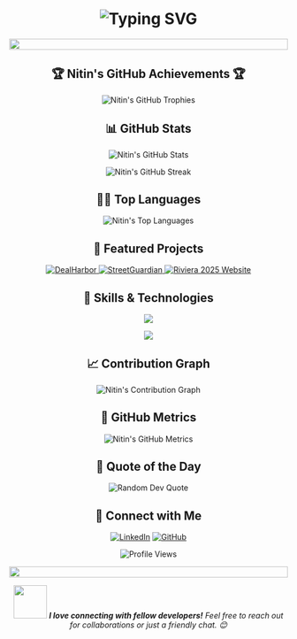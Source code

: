 <h1 align="center">
  <img src="https://readme-typing-svg.herokuapp.com?font=Fira+Code&size=30&duration=3000&pause=1000&color=22C55E&center=true&vCenter=true&width=435&lines=Welcome+to+My+Profile!;I'm+Nitin+Pandey;Full-Stack+Developer+🚀" alt="Typing SVG" />
</h1>

<p align="center">
  <img src="https://i.imgur.com/dBaSKWF.gif" height="20" width="100%">
</p>

<h2 align="center">🏆 Nitin's GitHub Achievements 🏆</h2>

<p align="center">
  <img src="https://github-profile-trophy.vercel.app/?username=NitinTheGreat&theme=darkhub&no-frame=true&row=1&column=7" alt="Nitin's GitHub Trophies" />
</p>

<h2 align="center">📊 GitHub Stats</h2>

<p align="center">
  <img src="https://github-readme-stats.vercel.app/api?username=NitinTheGreat&show_icons=true&theme=radical" alt="Nitin's GitHub Stats" />
</p>

<p align="center">
  <img src="https://github-readme-streak-stats.herokuapp.com/?user=NitinTheGreat&theme=radical" alt="Nitin's GitHub Streak" />
</p>

<h2 align="center">👨‍💻 Top Languages</h2>

<p align="center">
  <img src="https://github-readme-stats.vercel.app/api/top-langs/?username=NitinTheGreat&layout=compact&theme=radical" alt="Nitin's Top Languages" />
</p>

<h2 align="center">🌟 Featured Projects</h2>

<p align="center">
  <a href="https://github.com/NitinTheGreat/DealHarbor">
    <img src="https://github-readme-stats.vercel.app/api/pin/?username=NitinTheGreat&repo=DealHarbor&theme=radical" alt="DealHarbor" />
  </a>
  <a href="https://github.com/NitinTheGreat/StreetGuardian">
    <img src="https://github-readme-stats.vercel.app/api/pin/?username=NitinTheGreat&repo=StreetGuardian&theme=radical" alt="StreetGuardian" />
  </a>
  <a href="https://github.com/NitinTheGreat/Riviera-2025-Website">
    <img src="https://github-readme-stats.vercel.app/api/pin/?username=NitinTheGreat&repo=Riviera-2025-Website&theme=radical" alt="Riviera 2025 Website" />
  </a>
</p>

<h2 align="center">🚀 Skills & Technologies</h2>

<p align="center">
  <img src="https://skillicons.dev/icons?i=nextjs,ts,java,python,spring,html,css,react,js,tailwind,mysql,mongodb,nodejs,cpp&theme=dark" />
</p>

<p align="center">
  <img src="https://skillicons.dev/icons?i=git,github,vscode,docker,kubernetes,aws,gcp,firebase,graphql,redux,sass,webpack,babel,jest&theme=dark" />
</p>

<h2 align="center">📈 Contribution Graph</h2>

<p align="center">
  <img src="https://github-readme-activity-graph.vercel.app/graph?username=NitinTheGreat&theme=react-dark" alt="Nitin's Contribution Graph" />
</p>

<h2 align="center">🏅 GitHub Metrics</h2>

<p align="center">
  <img src="https://metrics.lecoq.io/NitinTheGreat?template=classic&base.header=0&base.activity=0&base.community=0&base.repositories=0&base.metadata=0&achievements=1&notable=1&lines=1&isocalendar=1&isocalendar.duration=half-year&achievements.threshold=C&achievements.secrets=true&achievements.display=detailed&achievements.limit=0&notable.from=organization&notable.repositories=false&notable.indepth=false&notable.types=commit&config.timezone=Asia%2FKolkata" alt="Nitin's GitHub Metrics" />
</p>

<h2 align="center">💬 Quote of the Day</h2>

<p align="center" id="quote">
  <img src="https://quotes-github-readme.vercel.app/api?type=horizontal&theme=radical" alt="Random Dev Quote" />
</p>

<h2 align="center">🔗 Connect with Me</h2>

<p align="center">
  <a href="https://linkedin.com/in/nitinkrpandey" target="_blank"><img src="https://img.shields.io/badge/-LinkedIn-0077B5?style=for-the-badge&logo=linkedin&logoColor=white" alt="LinkedIn"></a>
  <a href="https://github.com/NitinTheGreat" target="_blank"><img src="https://img.shields.io/badge/-GitHub-181717?style=for-the-badge&logo=github&logoColor=white" alt="GitHub"></a>
</p>

<p align="center">
  <img src="https://komarev.com/ghpvc/?username=NitinTheGreat&color=blueviolet&style=flat-square&label=Profile+Views" alt="Profile Views">
</p>

<p align="center">
  <img src="https://i.imgur.com/dBaSKWF.gif" height="20" width="100%">
</p>

<p align="center">
  <img src="https://media.giphy.com/media/LnQjpWaON8nhr21vNW/giphy.gif" width="60"> <em><b>I love connecting with fellow developers!</b> Feel free to reach out for collaborations or just a friendly chat. 😊</em>
</p>

<!-- GitHub Actions will update the content below this line -->

